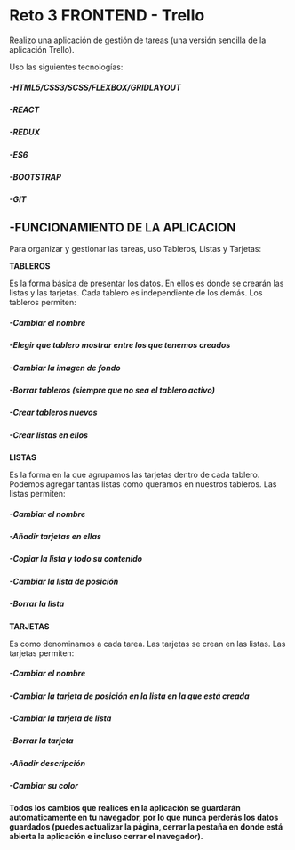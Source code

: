 # Reto 3 FRONTEND - Trello

Realizo una aplicación de gestión de tareas (una versión sencilla de la aplicación Trello).

Uso las siguientes tecnologías:

##### -HTML5/CSS3/SCSS/FLEXBOX/GRIDLAYOUT
##### -REACT
##### -REDUX
##### -ES6
##### -BOOTSTRAP
##### -GIT

## -FUNCIONAMIENTO DE LA APLICACION

Para organizar y gestionar las tareas, uso Tableros, Listas y Tarjetas:

**TABLEROS**

Es la forma básica de presentar los datos. En ellos es donde se crearán las listas y las tarjetas.
Cada tablero es independiente de los demás.
Los tableros permiten:
##### -Cambiar el nombre
##### -Elegir que tablero mostrar entre los que tenemos creados
##### -Cambiar la imagen de fondo
##### -Borrar tableros (siempre que no sea el tablero activo)
##### -Crear tableros nuevos
##### -Crear listas en ellos

**LISTAS**

Es la forma en la que agrupamos las tarjetas dentro de cada tablero. Podemos agregar tantas listas como queramos en nuestros tableros.
Las listas permiten:
##### -Cambiar el nombre
##### -Añadir tarjetas en ellas
##### -Copiar la lista y todo su contenido
##### -Cambiar la lista de posición
##### -Borrar la lista

**TARJETAS**

Es como denominamos a cada tarea. Las tarjetas se crean en las listas.
Las tarjetas permiten:
##### -Cambiar el nombre
##### -Cambiar la tarjeta de posición en la lista en la que está creada
##### -Cambiar la tarjeta de lista
##### -Borrar la tarjeta
##### -Añadir descripción
##### -Cambiar su color

**Todos los cambios que realices en la aplicación se guardarán automaticamente en tu navegador, por lo que nunca perderás los datos guardados (puedes actualizar la página, cerrar la pestaña en donde está abierta la aplicación e incluso cerrar el navegador).**


